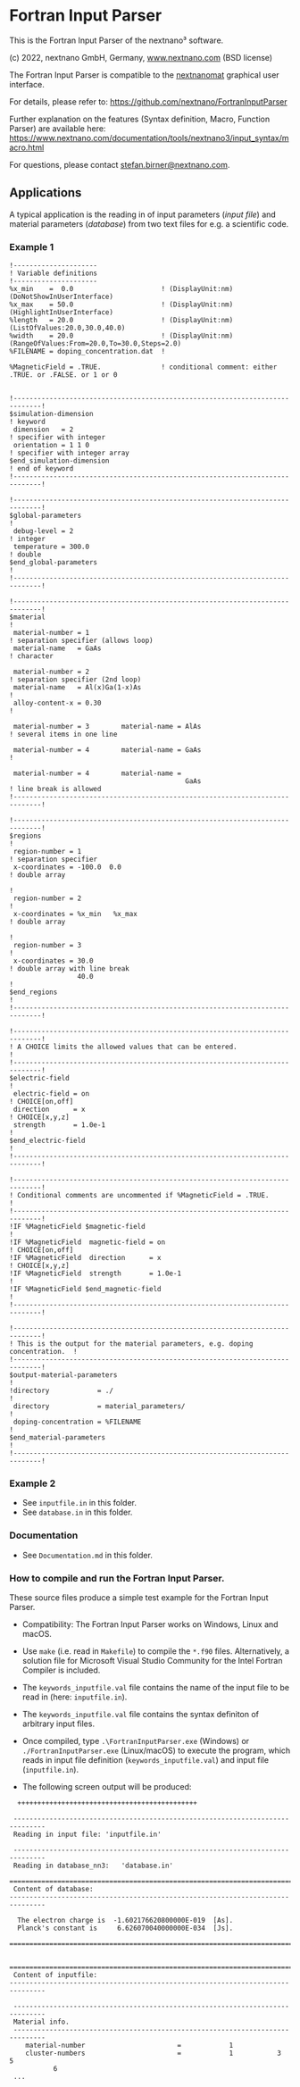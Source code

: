 # Fortran Input Parser

This is the Fortran Input Parser of the nextnano³ software.

(c) 2022, nextnano GmbH, Germany, www.nextnano.com (BSD license)

The Fortran Input Parser is compatible to the [nextnanomat](https://www.nextnano.com/nextnanomat/) graphical user interface.

For details, please refer to: https://github.com/nextnano/FortranInputParser

Further explanation on the features (Syntax definition, Macro, Function Parser) are available here:
https://www.nextnano.com/documentation/tools/nextnano3/input_syntax/macro.html

For questions, please contact stefan.birner@nextnano.com.

## Applications

A typical application is the reading in of input parameters (*input file*) and material parameters (*database*) from two text files for e.g. a scientific code.


### Example 1

```
!---------------------
! Variable definitions
!---------------------
%x_min    =  0.0                      ! (DisplayUnit:nm)(DoNotShowInUserInterface)
%x_max    = 50.0                      ! (DisplayUnit:nm)(HighlightInUserInterface)
%length   = 20.0                      ! (DisplayUnit:nm)(ListOfValues:20.0,30.0,40.0)
%width    = 20.0                      ! (DisplayUnit:nm)(RangeOfValues:From=20.0,To=30.0,Steps=2.0)
%FILENAME = doping_concentration.dat  !

%MagneticField = .TRUE.               ! conditional comment: either .TRUE. or .FALSE. or 1 or 0


!-----------------------------------------------------------------------------!
$simulation-dimension                                                         ! keyword
 dimension   = 2                                                              ! specifier with integer
 orientation = 1 1 0                                                          ! specifier with integer array
$end_simulation-dimension                                                     ! end of keyword
!-----------------------------------------------------------------------------!

!-----------------------------------------------------------------------------!
$global-parameters                                                            !
 debug-level = 2                                                              ! integer
 temperature = 300.0                                                          ! double
$end_global-parameters                                                        !
!-----------------------------------------------------------------------------!

!-----------------------------------------------------------------------------!
$material                                                                     !
 material-number = 1                                                          ! separation specifier (allows loop)
 material-name   = GaAs                                                       ! character
 
 material-number = 2                                                          ! separation specifier (2nd loop)
 material-name   = Al(x)Ga(1-x)As                                             !
 alloy-content-x = 0.30                                                       !

 material-number = 3        material-name = AlAs                              ! several items in one line

 material-number = 4        material-name = GaAs                              !

 material-number = 4        material-name =
                                            GaAs                              ! line break is allowed
!-----------------------------------------------------------------------------!

!-----------------------------------------------------------------------------!
$regions                                                                      !
 region-number = 1                                                            ! separation specifier
 x-coordinates = -100.0  0.0                                                  ! double array
                                                                              !
 region-number = 2                                                            !
 x-coordinates = %x_min   %x_max                                              ! double array
                                                                              !
 region-number = 3                                                            !
 x-coordinates = 30.0                                                         ! double array with line break
                 40.0                                                         !
$end_regions                                                                  !
!-----------------------------------------------------------------------------!

!-----------------------------------------------------------------------------!
! A CHOICE limits the allowed values that can be entered.                     !
!-----------------------------------------------------------------------------!
$electric-field                                                               !
 electric-field = on                                                          ! CHOICE[on,off]
 direction      = x                                                           ! CHOICE[x,y,z]
 strength       = 1.0e-1                                                      !
$end_electric-field                                                           !
!-----------------------------------------------------------------------------!

!-----------------------------------------------------------------------------!
! Conditional comments are uncommented if %MagneticField = .TRUE.             !
!-----------------------------------------------------------------------------!
!IF %MagneticField $magnetic-field                                            !
!IF %MagneticField  magnetic-field = on                                       ! CHOICE[on,off]
!IF %MagneticField  direction      = x                                        ! CHOICE[x,y,z]
!IF %MagneticField  strength       = 1.0e-1                                   !
!IF %MagneticField $end_magnetic-field                                        !
!-----------------------------------------------------------------------------!

!-----------------------------------------------------------------------------!
! This is the output for the material parameters, e.g. doping concentration.  !
!-----------------------------------------------------------------------------!
$output-material-parameters                                                   !
!directory            = ./                                                    !
 directory            = material_parameters/                                  !
 doping-concentration = %FILENAME                                             !
$end_material-parameters                                                      !
!-----------------------------------------------------------------------------!

```

### Example 2

- See `inputfile.in` in this folder.
- See `database.in` in this folder.


### Documentation

- See `Documentation.md` in this folder.


### How to compile and run the Fortran Input Parser.

These source files produce a simple test example for the Fortran Input Parser.

- Compatibility: The Fortran Input Parser works on Windows, Linux and macOS.
- Use `make` (i.e. read in `Makefile`) to compile the `*.f90` files.
  Alternatively, a solution file for Microsoft Visual Studio Community for the Intel Fortran Compiler is included.
- The `keywords_inputfile.val` file contains the name of the input file to be read in (here: `inputfile.in`).
- The `keywords_inputfile.val` file contains the syntax definiton of arbitrary input files.
- Once compiled, type `.\FortranInputParser.exe` (Windows) or `./FortranInputParser.exe` (Linux/macOS) to execute the program, which reads in input file definition
  (`keywords_inputfile.val`) and input file (`inputfile.in`).

- The following screen output will be produced:

```
  +++++++++++++++++++++++++++++++++++++++++++++ 

 ------------------------------------------------------------------------------
 Reading in input file: 'inputfile.in'

 ------------------------------------------------------------------------------
 Reading in database_nn3:   'database.in'

===============================================================================
 Content of database:
-------------------------------------------------------------------------------

  The electron charge is  -1.602176620800000E-019  [As].
  Planck's constant is     6.626070040000000E-034  [Js].

===============================================================================


===============================================================================
 Content of inputfile:
-------------------------------------------------------------------------------

 ------------------------------------------------------------------------------
 Material info.
 ------------------------------------------------------------------------------
    material-number                       =            1
    cluster-numbers                       =            1           3           5
           6
 ...
```
